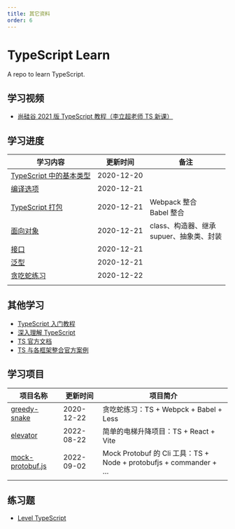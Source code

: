```yaml
---
title: 其它资料
order: 6
---
```


# **TypeScript Learn**

A repo to learn TypeScript.

## **学习视频**

- [尚硅谷 2021 版 TypeScript 教程（李立超老师 TS 新课）](https://www.bilibili.com/video/BV1Xy4y1v7S2?p=6)

## **学习进度**

| **学习内容**                                                                          | **更新时间** | **备注**                                            |
| ------------------------------------------------------------------------------------- | ------------ | --------------------------------------------------- |
| [TypeScript 中的基本类型](https://github.com/JasonkayZK/typescript_learn/tree/1-type) | 2020-12-20   |                                                     |
| [编译选项](https://github.com/JasonkayZK/typescript_learn/tree/2-compile-options)     | 2020-12-21   |                                                     |
| [TypeScript 打包](https://github.com/JasonkayZK/typescript_learn/tree/3-webpack)      | 2020-12-21   | Webpack 整合<br />Babel 整合                        |
| [面向对象](https://github.com/JasonkayZK/typescript_learn/tree/4-OOP)                 | 2020-12-21   | class、构造器、继承<br />supuer、抽象类、封装<br /> |
| [接口](https://github.com/JasonkayZK/typescript_learn/tree/5-interface)               | 2020-12-21   |                                                     |
| [泛型](https://github.com/JasonkayZK/typescript_learn/tree/6-generic)                 | 2020-12-21   |                                                     |
| [贪吃蛇练习](https://github.com/JasonkayZK/typescript_learn/tree/greedy-snake)        | 2020-12-22   |                                                     |
|                                                                                       |              |                                                     |

## **其他学习**

- [TypeScript 入门教程](https://ts.xcatliu.com/)
- [深入理解 TypeScript](https://jkchao.github.io/typescript-book-chinese/)
- [TS 官方文档](https://www.tslang.cn/docs/home.html)
- [TS 与各框架整合官方案例](https://www.tslang.cn/samples/index.html)

## **学习项目**

| 项目名称                                                                         | 更新时间   | 项目简介                                                          |
| -------------------------------------------------------------------------------- | ---------- | ----------------------------------------------------------------- |
| [greedy-snake](https://github.com/JasonkayZK/typescript_learn/tree/greedy-snake) | 2020-12-22 | 贪吃蛇练习：TS + Webpck + Babel + Less                            |
| [elevator](https://github.com/JasonkayZK/typescript-learn/tree/elevator)         | 2022-08-22 | 简单的电梯升降项目：TS + React + Vite                             |
| [mock-protobuf.js](https://github.com/JasonkayZK/mock-protobuf.js)               | 2022-09-02 | Mock Protobuf 的 Cli 工具：TS + Node + protobufjs + commander + … |
|                                                                                  |            |                                                                   |

## **练习题**

- [Level TypeScript](https://type-level-typescript.com/)
